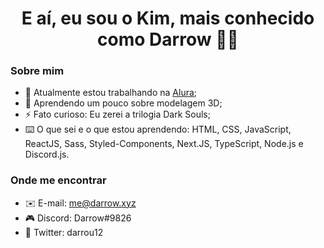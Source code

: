 <h1 align="center">E aí, eu sou o Kim, mais conhecido como Darrow 👋😎</h1>

### Sobre mim

- 🔭 Atualmente estou trabalhando na <a href="https://github.com/alura-cursos">Alura</a>;
- 🌱 Aprendendo um pouco sobre modelagem 3D;
- ⚡ Fato curioso: Eu zerei a trilogia Dark Souls;
- ⌨️ O que sei e o que estou aprendendo: HTML, CSS, JavaScript, ReactJS, Sass, Styled-Components, Next.JS, TypeScript, Node.js e Discord.js.

### Onde me encontrar

- ✉️ E-mail: me@darrow.xyz
- 🎮 Discord: Darrow#9826
- 🐤 Twitter: darrou12
